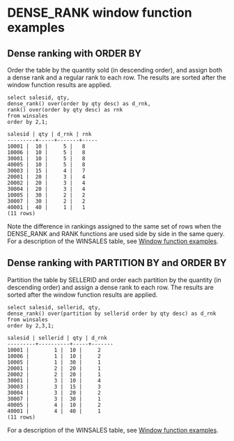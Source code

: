 # DENSE\_RANK window function examples<a name="r_Examples_of_dense_rank_WF"></a>

## Dense ranking with ORDER BY<a name="r_Examples_of_dense_rank_WF-dense-ranking-with-order-by-"></a>

Order the table by the quantity sold \(in descending order\), and assign both a dense rank and a regular rank to each row\. The results are sorted after the window function results are applied\. 

```
select salesid, qty,
dense_rank() over(order by qty desc) as d_rnk,
rank() over(order by qty desc) as rnk
from winsales
order by 2,1;

salesid | qty | d_rnk | rnk
---------+-----+-------+-----
10001 |  10 |     5 |   8
10006 |  10 |     5 |   8
30001 |  10 |     5 |   8
40005 |  10 |     5 |   8
30003 |  15 |     4 |   7
20001 |  20 |     3 |   4
20002 |  20 |     3 |   4
30004 |  20 |     3 |   4
10005 |  30 |     2 |   2
30007 |  30 |     2 |   2
40001 |  40 |     1 |   1
(11 rows)
```

Note the difference in rankings assigned to the same set of rows when the DENSE\_RANK and RANK functions are used side by side in the same query\. For a description of the WINSALES table, see [Window function examples](r_Window_function_examples.md)\.

## Dense ranking with PARTITION BY and ORDER BY<a name="r_Examples_of_dense_rank_WF-dense-ranking-with-partition-by-and-order-by"></a>

Partition the table by SELLERID and order each partition by the quantity \(in descending order\) and assign a dense rank to each row\. The results are sorted after the window function results are applied\. 

```
select salesid, sellerid, qty,
dense_rank() over(partition by sellerid order by qty desc) as d_rnk
from winsales
order by 2,3,1;

salesid | sellerid | qty | d_rnk
---------+----------+-----+-------
10001 |        1 |  10 |     2
10006 |        1 |  10 |     2
10005 |        1 |  30 |     1
20001 |        2 |  20 |     1
20002 |        2 |  20 |     1
30001 |        3 |  10 |     4
30003 |        3 |  15 |     3
30004 |        3 |  20 |     2
30007 |        3 |  30 |     1
40005 |        4 |  10 |     2
40001 |        4 |  40 |     1
(11 rows)
```

 For a description of the WINSALES table, see [Window function examples](r_Window_function_examples.md)\.